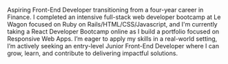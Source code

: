 Aspiring Front-End Developer transitioning from a four-year career in Finance. I completed an intensive full-stack web developer bootcamp at Le Wagon focused on Ruby on Rails/HTML/CSS/Javascript, and I'm currently taking a React Developer Bootcamp online as I build a portfolio focused on Responsive Web Apps. I’m eager to apply my skills in a real-world setting, I’m actively seeking an entry-level Junior Front-End Developer where I can grow, learn, and contribute to delivering impactful solutions.

